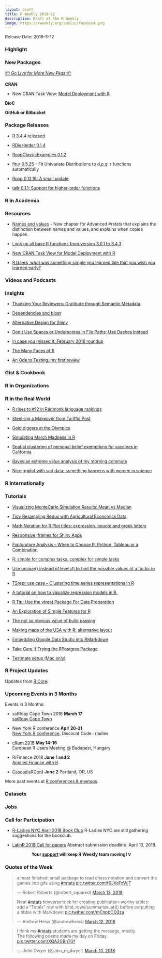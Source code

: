 ```yaml
---
layout: draft
title: R Weekly 2018-12
description: Draft of the R Weekly
image: https://rweekly.org/public/facebook.png
---
```


Release Date: 2018-3-12

###  Highlight



###  New Packages

<p class="added-hostname"><a href="https://rweekly.org/live" target="_blank" class="externalLink">📦 <i>Go Live for More New Pkgs</i> 📦</a></p>

**CRAN**

* New CRAN Task View: [Model Deployment with R](https://CRAN.R-project.org/view=ModelDeployment)

**BioC**




**GitHub or Bitbucket**



### Package Releases

+ [R 3.4.4 released](http://blog.revolutionanalytics.com/2018/03/r-344-released.html)

+ [RDieHarder 0.1.4](http://dirk.eddelbuettel.com/blog/2018/03/16#rdieharder_0.1.4)

+ [RcppClassicExamples 0.1.2](http://dirk.eddelbuettel.com/blog/2018/03/16#rcppclassicexamples_0.1.2)

+ [fitur 0.5.25](https://cran.r-project.org/web/packages/fitur/index.html) - Fit Univariate Distributions to d,p,q, r functions automatically

+ [Rcpp 0.12.16: A small update](http://dirk.eddelbuettel.com/blog/2018/03/13#rcpp_0.12.16)

+ [tailr 0.1.1: Support for higher-order functions](https://mailund.github.io/r-programmer-blog/2018/03/17/tailr-v0.1.1/)

###  R in Academia




###  Resources

+ [Names and values](https://adv-r.hadley.nz/names-values.html) - New chapter for Advanced #rstats that explains the distinction between names and values, and explains when copies happen.

+ [Look up all base R functions from version 3.0.1 to 3.4.3](https://hughjonesd.shinyapps.io/rcheology/)

+ [New CRAN Task View for Model Deployment with R](https://cran.r-project.org/web/views/ModelDeployment.html)

+ [R Users, what was something simple you learned late that you wish you learned early?](https://www.reddit.com/r/rstats/comments/84ejm1/r_users_what_was_something_simple_you_learned/)

###  Videos and Podcasts



### Insights

+ [Thanking Your Reviewers: Gratitude through Semantic Metadata](https://ropensci.org/blog/2018/03/16/thanking-reviewers-in-metadata/)

+ [Dependencies and bloat](https://medium.com/@davidhughjones/dependencies-and-bloat-891e856ce18e)

+ [Alternative Design for Shiny](https://rviews.rstudio.com/2018/03/13/alternative-design-for-shiny/)

+ [Don't Use Spaces or Underscores in File Paths; Use Dashes Instead](https://yihui.name/en/2018/03/space-pain/)

+ [In case you missed it: February 2018 roundup](http://blog.revolutionanalytics.com/2018/03/in-case-you-missed-it-february-2018-roundup.html)

+ [The Many Faces of R](http://www.win-vector.com/blog/2018/03/the-many-faces-of-r/)

+ [An Ode to Testing, my first review](https://ropensci.org/blog/2018/03/13/ode-to-testing/)

### Gist & Cookbook



###  R in Organizations



### R in the Real World

+ [R rises to #12 in Redmonk language rankings](http://blog.revolutionanalytics.com/2018/03/redmonk-jan-2018.html)

+ [Steel-ing a Makeover from Tariffic Post](https://rud.is/b/2018/03/12/steeling-tariffic/)

+ [Gold diggers at the Olympics](https://edwinth.github.io/analyzing-olympics/)

+ [Simulating March Madness in R](https://troyhernandez.com/2018/03/13/simulating-march-madness-in-r/)

+ [Spatial clustering of personal belief exemptions for vaccines in California](http://katiejolly.io/blog/2018-03-14/spatial-clusters)

+ [Bayesian extreme value analysis of my morning commute](https://erle.io/blog/2018-03-11-extreme-value-theory-and-tube-delays/)

+ [Nice ggplot with sad data: something happens with women in science](https://allthiswasfield.blogspot.hk/2018/03/nice-ggplot-with-sad-data-something.html)

### R Internationally




###  Tutorials

+ [Visualizing MonteCarlo Simulation Results: Mean vs Median](https://firstdifferences.wordpress.com/2018/03/15/visualizing-montecarlo-simulation-results-mean-vs-median/)

+ [Tidy Resampling Redux with Agricultural Economics Data](http://appliedpredictivemodeling.com/blog/2018/3/12/2s3j82ctkrhxugq7hf3myoeeb49k8u)

+ [Math Notation for R Plot titles: expression, bquote and greek letters](https://trinkerrstuff.wordpress.com/2018/03/15/2246/)

+ [Responsive iframes for Shiny Apps](https://www.cultureofinsight.com/blog/2018/03/15/2018-03-15-responsive-iframes-for-shiny-apps/)

+ [Exploratory Analysis – When to Choose R, Python, Tableau or a Combination](https://www.stoltzmaniac.com/tool-selection-python-tableau-r/)

+ [R: simple for complex tasks, complex for simple tasks](https://ekonometrics.blogspot.hk/2018/03/r-simple-for-complex-tasks-complex-for.html)

+ [Use unique() instead of levels() to find the possible values of a factor in R](https://chemicalstatistician.wordpress.com/2018/03/10/use-unique-instead-of-levels-to-find-the-possible-values-of-a-character-variable-in-r/)

+ [TSrepr use case - Clustering time series representations in R](https://petolau.github.io/TSrepr-clustering-time-series-representations/)

+ [A tutorial on how to visualize regression models in R.](http://www.lillemets.ee/plotting_the_fit_of_regression_models_in_r.html)

+ [R Tip: Use the vtreat Package For Data Preparation](http://www.win-vector.com/blog/2018/03/r-tip-use-the-vtreat-package-for-data-preparation/)

+ [An Exploration of Simple Features for R](https://jessesadler.com/post/simple-feature-objects/)

+ [The not so obvious value of build passing](https://purrple.cat/blog/2018/03/13/the-not-so-obvious-value-of-build-passing/)

+ [Making maps of the USA with R: alternative layout](https://nowosad.github.io/post/making-alternative-inset-maps-of-the-usa/)

+ [Embedding Google Data Studio into RMarkdown](http://code.markedmondson.me/embedding-google-data-studio-into-rmarkdown)

+ [Take Care If Trying the RPostgres Package](http://www.win-vector.com/blog/2018/03/take-care-if-trying-the-rpostgres-package/)

+ [Textmate setup (Mac only)](http://research.libd.org/rstatsclub/2018/03/11/textmate-setup-mac-only/)


<!--<div class="post-more-begin"></div><div class="post-more-end"></div>-->

###  R Project Updates

Updates from [R Core](http://developer.r-project.org/blosxom.cgi/R-devel/NEWS):



###  Upcoming Events in 3 Months

Events in 3 Months:

+ satRday Cape Town 2018 **March 17** <br />
[satRday Cape Town](http://capetown2018.satrdays.org/)

+ New York R conference **Aprl 20-21** <br />
[New York R conference](https://www.rstats.nyc/), Discount Code : rladies

+ [eRum 2018](http://2018.erum.io) **May 14-16** <br />
European R Users Meeting @ Budapest, Hungary

+ R/Finance 2018 **June 1 and 2** <br />
[Applied Finance with R](http://www.rinfinance.com).

+ [CascadiaRConf](https://cascadiarconf.com/) **June 2**
Portland, OR, US

<!--
+ [7eme Rencontres R](https://r2018-rennes.sciencesconf.org/)  **July 5 & 6** <br />
Rennes - Agrocampus

+ [useR! 2018](https://user2018.r-project.org/) **July 10** <br />
The annual useR! conference is the main meeting of the international R user and developer community.

+ [LatinR 2018](http://latin-r.com/) **Sept 4-5** <br />
Buenos Aires, Argentina. -->

More past events at [R conferences & meetups](https://conf.rweekly.org).

### Datasets




### Jobs




###  Call for Participation

+ [R-Ladies NYC April 2018 Book Club](https://www.goodreads.com/group/show/225365-r-ladies-nyc) R-Ladies NYC are still gathering suggestions for the bookclub.

+ [LatinR 2018 Call for papers](http://latin-r.com/blog/call-for-papers) Abstract submission deadline: April 13, 2018.

<p class="hide-support added-hostname support-rweekly" style="text-align: center;font-weight: bold;">Your <a class="non-visited externalLink" href="https://www.patreon.com/rweekly" onclick="pas(this)">support</a> will keep R Weekly team moving! 💡</p>

###  Quotes of the Week

<blockquote class="twitter-tweet" data-lang="en"><p lang="en" dir="ltr">almost finished: small package to read chess notation and convert the games into gifs using <a href="https://twitter.com/hashtag/rstats?src=hash&amp;ref_src=twsrc%5Etfw">#rstats</a> <a href="https://t.co/f6JVeToWjT">pic.twitter.com/f6JVeToWjT</a></p>&mdash; Robert Roberts (@robert_squared) <a href="https://twitter.com/robert_squared/status/973623318157971456?ref_src=twsrc%5Etfw">March 13, 2018</a></blockquote>

<blockquote class="twitter-tweet" data-lang="en"><p lang="en" dir="ltr">Neat <a href="https://twitter.com/hashtag/rstats?src=hash&amp;ref_src=twsrc%5Etfw">#rstats</a> tidyverse trick for creating publication-worthy tables: add a &quot;Totals&quot; row with bind_rows(summarise_at()) before outputting a tibble with Markdown <a href="https://t.co/mCnpbCQ3za">pic.twitter.com/mCnpbCQ3za</a></p>&mdash; Andrew Heiss (@andrewheiss) <a href="https://twitter.com/andrewheiss/status/973325552596664321?ref_src=twsrc%5Etfw">March 12, 2018</a></blockquote>

<blockquote class="twitter-tweet" data-lang="en"><p lang="en" dir="ltr">I think my <a href="https://twitter.com/hashtag/rstats?src=hash&amp;ref_src=twsrc%5Etfw">#rstats</a> students are getting the message, mostly. <br>The following poems made my day on Friday. <a href="https://t.co/XQA2GBnTGf">pic.twitter.com/XQA2GBnTGf</a></p>&mdash; John Dwyer (@john_m_dwyer) <a href="https://twitter.com/john_m_dwyer/status/972349474616913920?ref_src=twsrc%5Etfw">March 10, 2018</a></blockquote>


